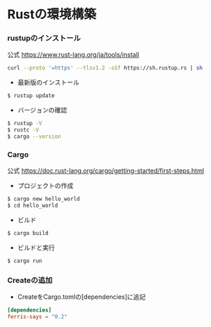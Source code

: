 # Rustの環境構築

### rustupのインストール

公式
https://www.rust-lang.org/ja/tools/install

```bash
curl --proto '=https' --tlsv1.2 -sSf https://sh.rustup.rs | sh
```

* 最新版のインストール

```bash
$ rustup update
```

* バージョンの確認

```bash
$ rustup -V
$ rustc -V
$ cargo --version
```

### Cargo

公式
https://doc.rust-lang.org/cargo/getting-started/first-steps.html

* プロジェクトの作成

```bash
$ cargo new hello_world
$ cd hello_world
```

* ビルド

```bash
$ cargo build
```

* ビルドと実行

```bash
$ cargo run
```

### Createの追加

* CreateをCargo.tomlの[dependencies]に追記

```Cargo.toml
[dependencies]
ferris-says = "0.2"
```
